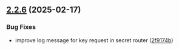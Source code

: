 ## [2.2.6](https://github.com/arpanrec/crustpass/compare/2.2.5...2.2.6) (2025-02-17)


### Bug Fixes

* improve log message for key request in secret router ([2f9174b](https://github.com/arpanrec/crustpass/commit/2f9174bed0b80d1ccf5d8f67a9590a8c2cc67ddc))
